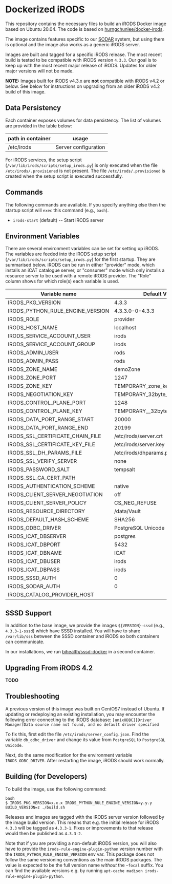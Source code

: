 # Dockerized iRODS

This repository contains the necessary files to build an iRODS Docker image based on Ubuntu 20.04.
The code is based on [hurngchunlee/docker-irods](https://github.com/hurngchunlee/docker-irods).

The image contains features specific to our [SODAR](https://github.com/bihealth/sodar-server) system, but using them is optional and the image also works as a generic iRODS server.

Images are built and tagged for a specific iRODS release. The most recent build is tested to be compatible with iRODS version `4.3.3`. Our goal is to keep up with the most recent major release of iRODS. Updates for older major versions will not be made.

**NOTE:** Images built for iRODS v4.3.x are **not** compatible with iRODS v4.2 or below. See below for instructions on upgrading from an older iRODS v4.2 build of this image.

## Data Persistency

Each container exposes volumes for data persistency. The list of volumes are provided in the table below:

| path in container               | usage                           |
|---------------------------------|---------------------------------|
| /etc/irods                      | Server configuration            |

For iRODS services, the setup script (`/var/lib/irods/scripts/setup_irods.py`) is only executed when the file `/etc/irods/.provisioned` is not present.
The file `/etc/irods/.provisioned` is created when the setup script is executed successfully.

## Commands

The following commands are available.
If you specify anything else then the startup script will `exec` this command (e.g., `bash`).

- `irods-start` (default) -- Start iRODS server

## Environment Variables

There are several environment variables can be set for setting up iRODS.
The variables are feeded into the iRODS setup script (`/var/lib/irods/scripts/setup_irods.py`) for the first startup.
They are summarised below.
iRODS can be run in either "provider" mode, which installs an iCAT catalogue server, or "consumer" mode which only installs a resource server to be used with a remote iRODS provider. The "Role" column shows for which role(s) each variable is used.

| Variable name                    | Default Value                    | Role       |
|----------------------------------|----------------------------------|------------|
| IRODS_PKG_VERSION                | 4.3.3                            | both       |
| IRODS_PYTHON_RULE_ENGINE_VERSION | 4.3.3.0-0+4.3.3                  | both       |
| IRODS_ROLE                       | provider                         | both       |
| IRODS_HOST_NAME                  | localhost                        | both       |
| IRODS_SERVICE_ACCOUNT_USER       | irods                            | both       |
| IRODS_SERVICE_ACCOUNT_GROUP      | irods                            | both       |
| IRODS_ADMIN_USER                 | rods                             | both       |
| IRODS_ADMIN_PASS                 | rods                             | both       |
| IRODS_ZONE_NAME                  | demoZone                         | both       |
| IRODS_ZONE_PORT                  | 1247                             | both       |
| IRODS_ZONE_KEY                   | TEMPORARY_zone_key               | both       |
| IRODS_NEGOTIATION_KEY            | TEMPORARY_32byte_negotiation_key | both       |
| IRODS_CONTROL_PLANE_PORT         | 1248                             | both       |
| IRODS_CONTROL_PLANE_KEY          | TEMPORARY__32byte_ctrl_plane_key | both       |
| IRODS_DATA_PORT_RANGE_START      | 20000                            | both       |
| IRODS_DATA_PORT_RANGE_END        | 20199                            | both       |
| IRODS_SSL_CERTIFICATE_CHAIN_FILE | /etc/irods/server.crt            | both       |
| IRODS_SSL_CERTIFICATE_KEY_FILE   | /etc/irods/server.key            | both       |
| IRODS_SSL_DH_PARAMS_FILE         | /etc/irods/dhparams.pem          | both       |
| IRODS_SSL_VERIFY_SERVER          | none                             | both       |
| IRODS_PASSWORD_SALT              | tempsalt                         | both       |
| IRODS_SSL_CA_CERT_PATH           |                                  | both       |
| IRODS_AUTHENTICATION_SCHEME      | native                           | both       |
| IRODS_CLIENT_SERVER_NEGOTIATION  | off                              | both       |
| IRODS_CLIENT_SERVER_POLICY       | CS_NEG_REFUSE                    | both       |
| IRODS_RESOURCE_DIRECTORY         | /data/Vault                      | both       |
| IRODS_DEFAULT_HASH_SCHEME        | SHA256                           | both       |
| IRODS_ODBC_DRIVER                | PostgreSQL Unicode               | provider   |
| IRODS_ICAT_DBSERVER              | postgres                         | provider   |
| IRODS_ICAT_DBPORT                | 5432                             | provider   |
| IRODS_ICAT_DBNAME                | ICAT                             | provider   |
| IRODS_ICAT_DBUSER                | irods                            | provider   |
| IRODS_ICAT_DBPASS                | irods                            | provider   |
| IRODS_SSSD_AUTH                  | 0                                | provider   |
| IRODS_SODAR_AUTH                 | 0                                | provider   |
| IRODS_CATALOG_PROVIDER_HOST      |                                  | consumer   |

## SSSD Support

In addition to the base image, we provide the images `${VERSION}-sssd` (e.g., `4.3.3-1-sssd`) which have SSSD installed.
You will have to share `/var/lib/sss` between the SSSD container and iRODS so both containers can communicate.

In our installations, we run [bihealth/sssd-docker](https://github.com/bihealth/sssd-docker) in a second container.

## Upgrading From iRODS 4.2

**TODO**

## Troubleshooting

A previous version of this image was built on CentOS7 instead of Ubuntu. If updating or redeploying an existing installation, you may encounter the following error connecting to the iRODS database: `[unixODBC][Driver Manager]Data source name not found, and no default driver specified`

To fix this, first edit the file `/etc/irods/server_config.json`. Find the variable `db_odbc_driver` and change its value from `PostgreSQL` to `PostgreSQL Unicode`.

Next, do the same modification for the environment variable `IRODS_ODBC_DRIVER`. After restarting the image, iRODS should work normally.

## Building (for Developers)

To build the image, use the following command:

```
bash
$ IRODS_PKG_VERSION=x.x.x IRODS_PYTHON_RULE_ENGINE_VERSION=y.y.y BUILD_VERSION=z ./build.sh
```

Releases and images are tagged with the iRODS server version followed by the image build version. This means that e.g. the initial release for iRODS `4.3.3` will be tagged as `4.3.3-1`. Fixes or improvements to that release would then be published as `4.3.3-2`.

Note that if you are providing a non-default iRODS version, you will also have to provide the `irods-rule-engine-plugin-python` version number with the `IRODS_PYTHON_RULE_ENGINE_VERSION` env var. This package does not follow the same versioning conventions as the main iRODS packages. The value is expected to be the full version name *without* the `~focal` suffix. You can find the available versions e.g. by running `apt-cache madison irods-rule-engine-plugin-python`.